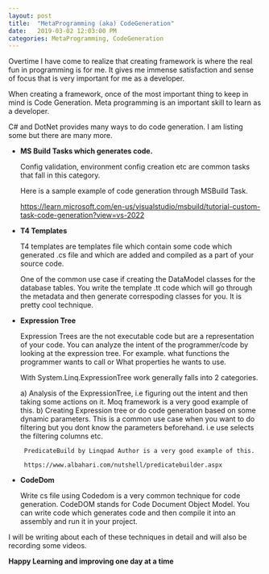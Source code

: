 ```yaml
---
layout: post
title:  "MetaProgramming (aka) CodeGeneration"
date:   2019-03-02 12:03:00 PM
categories: MetaProgramming, CodeGeneration
---
```


Overtime I have come to realize that creating framework is where the real fun in programming is for me. It gives me immense satisfaction and sense of focus that is very important for me as a developer.

When creating a framework, once of the most important thing to keep in mind is Code Generation. Meta programming is an important skill to learn as a developer.

C# and DotNet provides many ways to do code generation. I am listing some but there are many more.

- **MS Build Tasks which generates code.**

  Config validation, environment config creation etc are common tasks that fall in this category.

  Here is a sample example of code generation through MSBuild Task.

  https://learn.microsoft.com/en-us/visualstudio/msbuild/tutorial-custom-task-code-generation?view=vs-2022

- **T4 Templates**

   T4 templates are templates file which contain some code which generated .cs file and which are added and compiled as a part of your source code.

   One of the common use case if creating the DataModel classes for the database tables. You write the template .tt code which will go through the metadata and then generate correspoding classes for you. It is pretty cool technique.

- **Expression Tree**

   Expression Trees are the not executable code but are a representation of your code. You can analyze the intent of the programmer/code by looking at the expression tree. For example. what functions the programmer wants to call or What properties he wants to use.

   With System.Linq.ExpressionTree work generally falls into 2 categories.

    a) Analysis of the ExpressionTree, i.e figuring out the intent and then taking some actions on it. Moq framework is a very good example of this.
    b) Creating Expression tree or do code generation based on some dynamic parameters. This is a common use case when you want to do filtering but you dont know the parameters beforehand. i.e use selects the filtering columns etc.

       PredicateBuild by Linqpad Author is a very good example of this. 

       https://www.albahari.com/nutshell/predicatebuilder.aspx

- **CodeDom**
  
   Write cs file using Codedom is a very common technique for code generation. CodeDOM stands for Code Document Object Model. You can write code which generates code and then compile it into an assembly and run it in your project.


I will be writing about each of these techniques in detail and will also be recording some videos. 

**Happy Learning and improving one day at a time**



